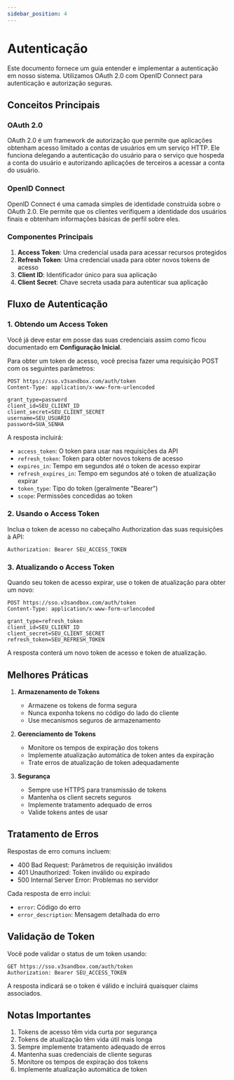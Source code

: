 ```yaml
---
sidebar_position: 4
---
```


# Autenticação

Este documento fornece um guia entender e implementar a autenticação em nosso sistema. Utilizamos OAuth 2.0 com OpenID Connect para autenticação e autorização seguras.

## Conceitos Principais

### OAuth 2.0
OAuth 2.0 é um framework de autorização que permite que aplicações obtenham acesso limitado a contas de usuários em um serviço HTTP. Ele funciona delegando a autenticação do usuário para o serviço que hospeda a conta do usuário e autorizando aplicações de terceiros a acessar a conta do usuário.

### OpenID Connect
OpenID Connect é uma camada simples de identidade construída sobre o OAuth 2.0. Ele permite que os clientes verifiquem a identidade dos usuários finais e obtenham informações básicas de perfil sobre eles.

### Componentes Principais
1. **Access Token**: Uma credencial usada para acessar recursos protegidos
2. **Refresh Token**: Uma credencial usada para obter novos tokens de acesso
3. **Client ID**: Identificador único para sua aplicação
4. **Client Secret**: Chave secreta usada para autenticar sua aplicação

## Fluxo de Autenticação

### 1. Obtendo um Access Token

Você já deve estar em posse das suas credenciais assim como ficou documentado em **Configuração Inicial**.

Para obter um token de acesso, você precisa fazer uma requisição POST com os seguintes parâmetros:

```http
POST https://sso.v3sandbox.com/auth/token
Content-Type: application/x-www-form-urlencoded

grant_type=password
client_id=SEU_CLIENT_ID
client_secret=SEU_CLIENT_SECRET
username=SEU_USUARIO
password=SUA_SENHA
```

A resposta incluirá:
- `access_token`: O token para usar nas requisições da API
- `refresh_token`: Token para obter novos tokens de acesso
- `expires_in`: Tempo em segundos até o token de acesso expirar
- `refresh_expires_in`: Tempo em segundos até o token de atualização expirar
- `token_type`: Tipo do token (geralmente "Bearer")
- `scope`: Permissões concedidas ao token

### 2. Usando o Access Token

Inclua o token de acesso no cabeçalho Authorization das suas requisições à API:

```http
Authorization: Bearer SEU_ACCESS_TOKEN
```

### 3. Atualizando o Access Token

Quando seu token de acesso expirar, use o token de atualização para obter um novo:

```http
POST https://sso.v3sandbox.com/auth/token
Content-Type: application/x-www-form-urlencoded

grant_type=refresh_token
client_id=SEU_CLIENT_ID
client_secret=SEU_CLIENT_SECRET
refresh_token=SEU_REFRESH_TOKEN
```

A resposta conterá um novo token de acesso e token de atualização.

## Melhores Práticas

1. **Armazenamento de Tokens**
   - Armazene os tokens de forma segura
   - Nunca exponha tokens no código do lado do cliente
   - Use mecanismos seguros de armazenamento

2. **Gerenciamento de Tokens**
   - Monitore os tempos de expiração dos tokens
   - Implemente atualização automática de token antes da expiração
   - Trate erros de atualização de token adequadamente

3. **Segurança**
   - Sempre use HTTPS para transmissão de tokens
   - Mantenha os client secrets seguros
   - Implemente tratamento adequado de erros
   - Valide tokens antes de usar

## Tratamento de Erros

Respostas de erro comuns incluem:

- 400 Bad Request: Parâmetros de requisição inválidos
- 401 Unauthorized: Token inválido ou expirado
- 500 Internal Server Error: Problemas no servidor

Cada resposta de erro inclui:
- `error`: Código do erro
- `error_description`: Mensagem detalhada do erro

## Validação de Token

Você pode validar o status de um token usando:

```http
GET https://sso.v3sandbox.com/auth/token
Authorization: Bearer SEU_ACCESS_TOKEN
```

A resposta indicará se o token é válido e incluirá quaisquer claims associados.

## Notas Importantes

1. Tokens de acesso têm vida curta por segurança
2. Tokens de atualização têm vida útil mais longa
3. Sempre implemente tratamento adequado de erros
4. Mantenha suas credenciais de cliente seguras
5. Monitore os tempos de expiração dos tokens
6. Implemente atualização automática de token 